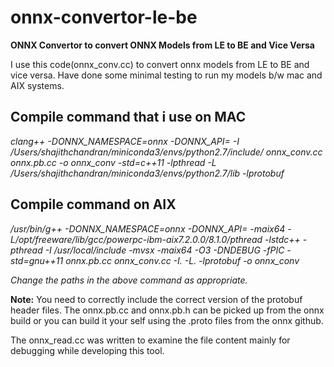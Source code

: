 # onnx-convertor-le-be
**ONNX Convertor to convert ONNX Models from LE to BE and Vice Versa**

I use this code(onnx_conv.cc) to convert onnx models from LE to BE and vice versa. 
Have done some minimal testing to run my models b/w mac and AIX systems.

## Compile command that i use on MAC

*clang++ -DONNX_NAMESPACE=onnx -DONNX_API= -I /Users/shajithchandran/miniconda3/envs/python2.7/include/ 
onnx_conv.cc onnx.pb.cc -o onnx_conv -std=c++11 -lpthread -L /Users/shajithchandran/miniconda3/envs/python2.7/lib 
-lprotobuf*

## Compile command on AIX

*/usr/bin/g++  -DONNX_NAMESPACE=onnx -DONNX_API=  -maix64  -L/opt/freeware/lib/gcc/powerpc-ibm-aix7.2.0.0/8.1.0/pthread 
-lstdc++ -pthread   -I /usr/local/include  -mvsx -maix64 -O3 -DNDEBUG -fPIC   -std=gnu++11   onnx.pb.cc  onnx_conv.cc -I. -L. -lprotobuf -o onnx_conv*

*Change the paths in the above command as appropriate.*

**Note:** You need to correctly include the correct version of the protobuf header files. The onnx.pb.cc and onnx.pb.h 
can be picked up from the onnx build or you can build it your self using the .proto files from the onnx github.


The onnx_read.cc was written to examine the file content mainly for debugging while developing this tool.
